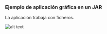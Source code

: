 ### Ejemplo de aplicación gráfica en un JAR

La aplicación trabaja con ficheros.

![alt text](https://raw.githubusercontent.com/DavidContrerasICAI/javaCourseExamples/master/26c.ventanaJAR/output.png)